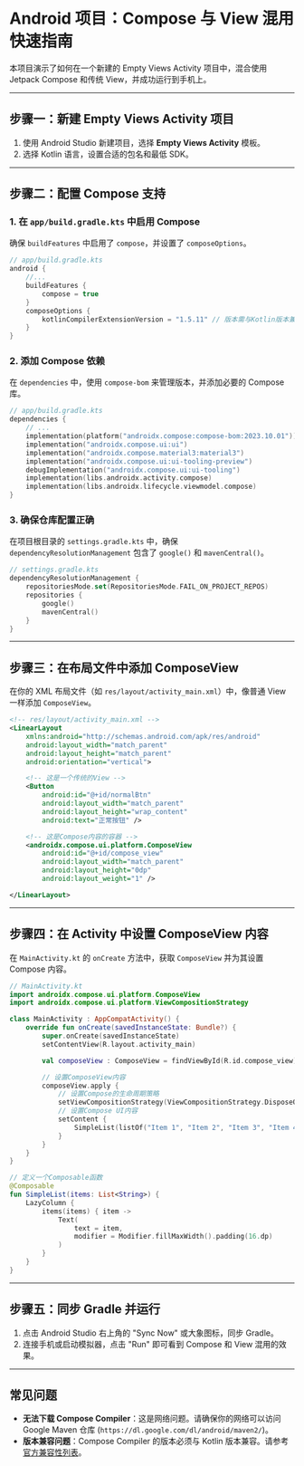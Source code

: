 # Android 项目：Compose 与 View 混用快速指南

本项目演示了如何在一个新建的 Empty Views Activity 项目中，混合使用 Jetpack Compose 和传统 View，并成功运行到手机上。

---

## 步骤一：新建 Empty Views Activity 项目

1.  使用 Android Studio 新建项目，选择 **Empty Views Activity** 模板。
2.  选择 Kotlin 语言，设置合适的包名和最低 SDK。

---

## 步骤二：配置 Compose 支持

### 1. 在 `app/build.gradle.kts` 中启用 Compose

确保 `buildFeatures` 中启用了 `compose`，并设置了 `composeOptions`。

```kotlin
// app/build.gradle.kts
android {
    //...
    buildFeatures {
        compose = true
    }
    composeOptions {
        kotlinCompilerExtensionVersion = "1.5.11" // 版本需与Kotlin版本兼容
    }
}
```

### 2. 添加 Compose 依赖

在 `dependencies` 中，使用 `compose-bom` 来管理版本，并添加必要的 Compose 库。

```kotlin
// app/build.gradle.kts
dependencies {
    // ...
    implementation(platform("androidx.compose:compose-bom:2023.10.01"))
    implementation("androidx.compose.ui:ui")
    implementation("androidx.compose.material3:material3")
    implementation("androidx.compose.ui:ui-tooling-preview")
    debugImplementation("androidx.compose.ui:ui-tooling")
    implementation(libs.androidx.activity.compose)
    implementation(libs.androidx.lifecycle.viewmodel.compose)
}
```

### 3. 确保仓库配置正确

在项目根目录的 `settings.gradle.kts` 中，确保 `dependencyResolutionManagement` 包含了 `google()` 和 `mavenCentral()`。

```kotlin
// settings.gradle.kts
dependencyResolutionManagement {
    repositoriesMode.set(RepositoriesMode.FAIL_ON_PROJECT_REPOS)
    repositories {
        google()
        mavenCentral()
    }
}
```

---

## 步骤三：在布局文件中添加 ComposeView

在你的 XML 布局文件（如 `res/layout/activity_main.xml`）中，像普通 View 一样添加 `ComposeView`。

```xml
<!-- res/layout/activity_main.xml -->
<LinearLayout
    xmlns:android="http://schemas.android.com/apk/res/android"
    android:layout_width="match_parent"
    android:layout_height="match_parent"
    android:orientation="vertical">

    <!-- 这是一个传统的View -->
    <Button
        android:id="@+id/normalBtn"
        android:layout_width="match_parent"
        android:layout_height="wrap_content"
        android:text="正常按钮" />

    <!-- 这是Compose内容的容器 -->
    <androidx.compose.ui.platform.ComposeView
        android:id="@+id/compose_view"
        android:layout_width="match_parent"
        android:layout_height="0dp"
        android:layout_weight="1" />

</LinearLayout>
```

---

## 步骤四：在 Activity 中设置 ComposeView 内容

在 `MainActivity.kt` 的 `onCreate` 方法中，获取 `ComposeView` 并为其设置 Compose 内容。

```kotlin
// MainActivity.kt
import androidx.compose.ui.platform.ComposeView
import androidx.compose.ui.platform.ViewCompositionStrategy

class MainActivity : AppCompatActivity() {
    override fun onCreate(savedInstanceState: Bundle?) {
        super.onCreate(savedInstanceState)
        setContentView(R.layout.activity_main)

        val composeView : ComposeView = findViewById(R.id.compose_view)

        // 设置ComposeView内容
        composeView.apply {
            // 设置Compose的生命周期策略
            setViewCompositionStrategy(ViewCompositionStrategy.DisposeOnViewTreeLifecycleDestroyed)
            // 设置Compose UI内容
            setContent {
                SimpleList(listOf("Item 1", "Item 2", "Item 3", "Item 4"))
            }
        }
    }
}

// 定义一个Composable函数
@Composable
fun SimpleList(items: List<String>) {
    LazyColumn {
        items(items) { item ->
            Text(
                text = item,
                modifier = Modifier.fillMaxWidth().padding(16.dp)
            )
        }
    }
}
```

---

## 步骤五：同步 Gradle 并运行

1.  点击 Android Studio 右上角的 "Sync Now" 或大象图标，同步 Gradle。
2.  连接手机或启动模拟器，点击 "Run" 即可看到 Compose 和 View 混用的效果。

---

## 常见问题

-   **无法下载 Compose Compiler**：这是网络问题。请确保你的网络可以访问 Google Maven 仓库 (`https://dl.google.com/dl/android/maven2/`)。
-   **版本兼容问题**：Compose Compiler 的版本必须与 Kotlin 版本兼容。请参考 [官方兼容性列表](https://developer.android.com/jetpack/androidx/releases/compose-kotlin)。

